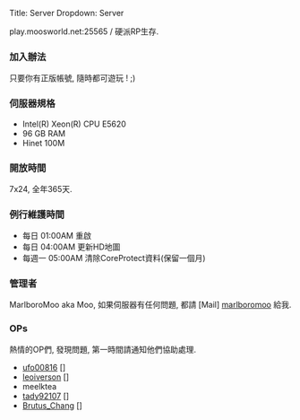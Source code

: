 Title: Server
Dropdown: Server

play.moosworld.net:25565 / 硬派RP生存.

### 加入辦法
只要你有正版帳號, 隨時都可遊玩 ! ;)

### 伺服器規格
* Intel(R) Xeon(R) CPU E5620
* 96 GB RAM
* Hinet 100M

### 開放時間
7x24, 全年365天.

### 例行維護時間
* 每日 01:00AM 重啟
* 每日 04:00AM 更新HD地圖
* 每週一 05:00AM 清除CoreProtect資料(保留一個月)

### 管理者
MarlboroMoo  aka Moo, 如果伺服器有任何問題, 都請 [Mail] [marlboromoo] 給我.

### OPs
熱情的OP們, 發現問題, 第一時間請通知他們協助處理.

 * [ufo00816] []
 * [leoiverson] []
 * meelktea
 * [tady92107] []
 * [Brutus_Chang] []


  [marlboromoo]: mailto:marlboromoo@gmail.com
  [ufo00816]: mailto:ufo00816@gmail.com
  [leoiverson]: mailto:leo_iverson@msn.com
  [tady92107]: mailto:tokoso2012@gmail.com
  [Brutus_Chang]: mailto:pybrei@hotmail.com

